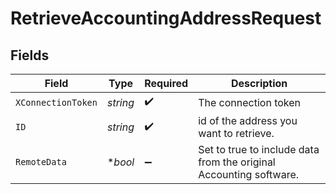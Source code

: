 # RetrieveAccountingAddressRequest


## Fields

| Field                                                              | Type                                                               | Required                                                           | Description                                                        |
| ------------------------------------------------------------------ | ------------------------------------------------------------------ | ------------------------------------------------------------------ | ------------------------------------------------------------------ |
| `XConnectionToken`                                                 | *string*                                                           | :heavy_check_mark:                                                 | The connection token                                               |
| `ID`                                                               | *string*                                                           | :heavy_check_mark:                                                 | id of the address you want to retrieve.                            |
| `RemoteData`                                                       | **bool*                                                            | :heavy_minus_sign:                                                 | Set to true to include data from the original Accounting software. |